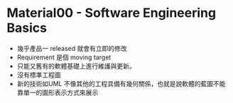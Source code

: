 # Material00 - Software Engineering Basics

- 幾乎產品一 released 就會有立即的修改
- Requirement 是個 moving target
- 只能又舊有的軟體基礎上進行維護與更新。
- 沒有標準工程圖
- 新的技術如UML 不像其他的工程具備有幾何關係，也就是說軟體的藍圖不能靠單一的圖形表示方式來展示
